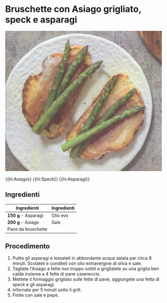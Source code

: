 # Bruschette con Asiago grigliato, speck e asparagi

![](img/Bruschette-con-Asiago-grigliato-speck-e-asparagi.jpg)

{{hi:Asiago}}
{{hi:Speck}}
{{hi:Asparagi}}

## Ingredienti

| Ingredienti                  | Ingredienti             |
| ---------------------------- | ----------------------- |
| **150 g** - Asparagi | Olio evo |
| **200 g** - Asiago | Sale |
| Pane da bruschette | |

## Procedimento

1. Pulite gli asparagi e lessateli in abbondante acqua salata per circa 8 minuti. Scolateli e conditeli con olio extravergine di oliva e sale.
1. Tagliate l'Asiago a fette non troppo sottili e grigliatele su una griglia ben calda insieme a 4 fette di pane casereccio.
1. Mettete il formaggio grigliato sulle fette di pane, aggiungete una fetta di speck e gli asparagi.
1. Infornate per 5 minuti sotto il grill.
1. Finite con sale e pepe.
